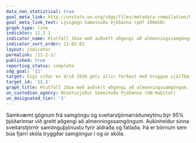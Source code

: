 ```yaml
---
data_non_statistical: true
goal_meta_link: http://unstats.un.org/sdgs/files/metadata-compilation/Metadata-Goal-11.pdf
goal_meta_link_text: Lýsigögn Sameinuðu Þjóðanna (pdf 2066kB)
graph_type: line
indicator: 11.2.1
indicator_name: Hlutfall íbúa með auðvelt aðgengi að almenningssamgöngum, eftir kyni, aldri og fötluðum einstaklingum.
indicator_sort_order: 11-02-01
layout: indicator
permalink: /11-2-1/
published: true
reporting_status: complete
sdg_goal: '11'
target: Eigi síðar en árið 2030 geti allir ferðast með öruggum sjálfbærum samgöngutækjum á viðráðanlegu verði á bættu vegakerfi. Lögð verði áhersla á betri almenningssamgöngur sem taka mið af fólki í viðkvæmri stöðu, konum, börnum, fötluðu fólki og öldruðum.
target_id: '11.2'
graph_title: Hlutfall íbúa með auðvelt aðgengi að almenningssamgöngum, eftir kyni, aldri og fötluðum einstaklingum.
un_custodian_agency: Búsetusjóður Sameinuðu Þjóðanna (UN-Habitat)
un_designated_tier: '2'
---
```


Samkvæmt gögnum frá samgöngu og sveitarstjórnarráðuneytinu býr 95% þjóðarinnar við greitt aðgengi að almenningssamgöngum. Aukinheldur sinna sveitarstjórnir samönguþjónustu fyrir aldraða og fatlaða. Þá er börnum sem búa fjarri skóla tryggðar samgöngur í og úr skóla.
